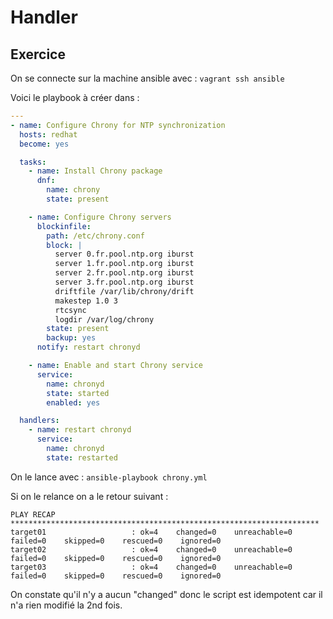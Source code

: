 # Handler

## Exercice

On se connecte sur la machine ansible avec : ```vagrant ssh ansible```



Voici le playbook à créer dans : 

```yaml
---
- name: Configure Chrony for NTP synchronization
  hosts: redhat
  become: yes

  tasks:
    - name: Install Chrony package
      dnf:
        name: chrony
        state: present

    - name: Configure Chrony servers
      blockinfile:
        path: /etc/chrony.conf
        block: |
          server 0.fr.pool.ntp.org iburst
          server 1.fr.pool.ntp.org iburst
          server 2.fr.pool.ntp.org iburst
          server 3.fr.pool.ntp.org iburst
          driftfile /var/lib/chrony/drift
          makestep 1.0 3
          rtcsync
          logdir /var/log/chrony
        state: present
        backup: yes
      notify: restart chronyd

    - name: Enable and start Chrony service
      service:
        name: chronyd
        state: started
        enabled: yes

  handlers:
    - name: restart chronyd
      service:
        name: chronyd
        state: restarted

```

On le lance avec : ```ansible-playbook chrony.yml```

Si on le relance on a le retour suivant :

```shell
PLAY RECAP *********************************************************************
target01                   : ok=4    changed=0    unreachable=0    failed=0    skipped=0    rescued=0    ignored=0   
target02                   : ok=4    changed=0    unreachable=0    failed=0    skipped=0    rescued=0    ignored=0   
target03                   : ok=4    changed=0    unreachable=0    failed=0    skipped=0    rescued=0    ignored=0
```

On constate qu'il n'y a aucun "changed" donc le script est idempotent car il n'a rien modifié la 2nd fois.
